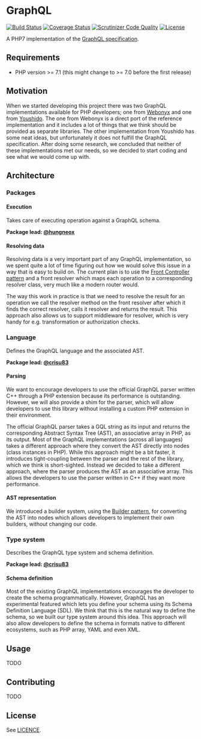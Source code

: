 # GraphQL

[![Build Status](https://travis-ci.org/digiaonline/graphql-php.svg?branch=master)](https://travis-ci.org/digiaonline/graphql-php)
[![Coverage Status](https://coveralls.io/repos/github/digiaonline/graphql-php/badge.svg?branch=master)](https://coveralls.io/github/digiaonline/graphql-php?branch=master)
[![Scrutinizer Code Quality](https://scrutinizer-ci.com/g/digiaonline/graphql-php/badges/quality-score.png?b=master)](https://scrutinizer-ci.com/g/digiaonline/graphql-php/?branch=master)
[![License](https://img.shields.io/badge/license-MIT-blue.svg)](https://raw.githubusercontent.com/digiaonline/graphql-php/master/LICENSE)

A PHP7 implementation of the [GraphQL specification](http://facebook.github.io/graphql/).

## Requirements

- PHP version >= 7.1 (this might change to >= 7.0 before the first release)

## Motivation

When we started developing this project there was two GraphQL implementations available for PHP developers; one from 
[Webonyx](https://github.com/webonyx/graphql-php/) and one from [Youshido](https://github.com/youshido/graphql/). 
The one from Webonyx is a direct port of the reference implementation and it includes a lot of things that we think 
should be provided as separate libraries. The other implementation from Youshido has some neat ideas, but unfortunately 
it does not fulfill the GraphQL specification. After doing some research, we concluded that neither of these
implementations met our needs, so we decided to start coding and see what we would come up with.

## Architecture

### Packages

#### Execution

Takes care of executing operation against a GraphQL schema.

**Package lead: [@hungneox](https://github.com/hungneox/)**

#### Resolving data

Resolving data is a very important part of any GraphQL implementation, so we spent quite a lot of time figuring out how 
we would solve this issue in a way that is easy to build on. The current plan is to use the 
[Front Controller pattern](https://en.wikipedia.org/wiki/Front_controller) and a front resolver which maps each 
operation to a corresponding resolver class, very much like a modern router would.

The way this work in practice is that we need to resolve the result for an operation we call the resolver method on
the front resolver after which it finds the correct resolver, calls it resolver and returns the result. This approach
also allows us to support middleware for resolver, which is very handy for e.g. transformation or authorization checks.   

### Language

Defines the GraphQL language and the associated AST.

**Package lead: [@crisu83](https://github.com/crisu83/)**

#### Parsing

We want to encourage developers to use the official GraphQL parser written C++ through a PHP extension because its 
performance is outstanding. However, we will also provide a shim for the parser, which will allow developers to use 
this library without installing a custom PHP extension in their environment.

The official GraphQL parser takes a GQL string as its input and returns the corresponding Abstract Syntax Tree (AST), 
an associative array in PHP, as its output. Most of the GraphQL implementations (across all languages) takes a
different approach where they convert the AST directly into nodes (class instances in PHP). While this approach might 
be a bit faster, it introduces tight-coupling between the parser and the rest of the library, which we think is 
short-sighted. Instead we decided to take a different approach, where the parser produces the AST as an associative 
array. This allows the developers to use the parser written in C++ if they want more performance.

#### AST representation

We introduced a builder system, using the [Builder pattern](https://en.wikipedia.org/wiki/Builder_pattern),
for converting the AST into nodes which allows developers to implement their own builders, without changing our code.

### Type system

Describes the GraphQL type system and schema definition.

**Package lead: [@crisu83](https://github.com/crisu83/)**

#### Schema definition

Most of the existing GraphQL implementations encourages the developer to create the schema programmatically. However,
GraphQL has an experimental featured which lets you define your schema using its Schema Definition Language (SDL). We 
think that this is the natural way to define the schema, so we built our type system around this idea. This approach 
will also allow developers to define the schema in formats native to different ecosystems, such as PHP array, YAML and 
even XML.

## Usage

TODO

## Contributing

TODO

## License

See [LICENCE](LICENSE).
